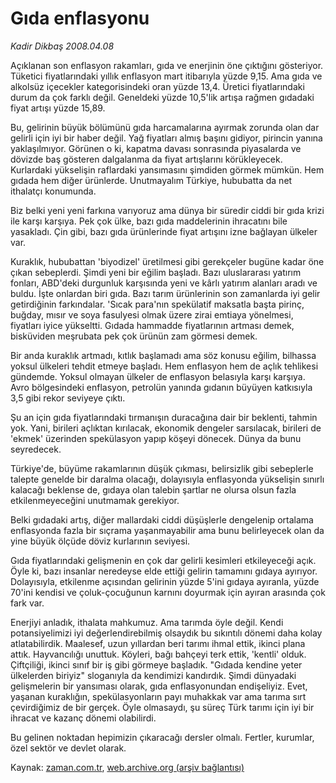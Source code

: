 # Gıda enflasyonu

*Kadir Dikbaş 2008.04.08*

<tr><td class="metin" colspan="2" style="padding-top: 20px; padding-left: 5px; padding-right: 10px;">Açıklanan son enflasyon rakamları, gıda ve enerjinin öne çıktığını gösteriyor. Tüketici fiyatlarındaki yıllık enflasyon mart itibarıyla yüzde 9,15. Ama gıda ve alkolsüz içecekler kategorisindeki oran yüzde 13,4. Üretici fiyatlarındaki durum da çok farklı değil. Geneldeki yüzde 10,5'lik artışa rağmen gıdadaki fiyat artışı yüzde 15,89.</td></tr><tr><td class="metin" colspan="2" style="padding-top: 20px; padding-left: 5px; padding-right: 10px;"><p> Bu, gelirinin büyük bölümünü gıda harcamalarına ayırmak zorunda olan dar gelirli için iyi bir haber değil. Yağ fiyatları almış başını gidiyor, pirincin yanına yaklaşılmıyor. Görünen o ki, kapatma davası sonrasında piyasalarda ve dövizde baş gösteren dalgalanma da fiyat artışlarını körükleyecek. Kurlardaki yükselişin raflardaki yansımasını şimdiden görmek mümkün. Hem gıdada hem diğer ürünlerde. Unutmayalım Türkiye, hububatta da net ithalatçı konumunda.
<p> Biz belki yeni yeni farkına varıyoruz ama dünya bir süredir ciddi bir gıda krizi ile karşı karşıya. Pek çok ülke, bazı gıda maddelerinin ihracatını bile yasakladı. Çin gibi, bazı gıda ürünlerinde fiyat artışını izne bağlayan ülkeler var. 
<p> Kuraklık, hububattan 'biyodizel' üretilmesi gibi gerekçeler bugüne kadar öne çıkan sebeplerdi. Şimdi yeni bir eğilim başladı. Bazı uluslararası yatırım fonları, ABD'deki durgunluk karşısında yeni ve kârlı yatırım alanları aradı ve buldu. İşte onlardan biri gıda. Bazı tarım ürünlerinin son zamanlarda iyi gelir getirdiğinin farkındalar. 'Sıcak para'nın spekülatif maksatla başta pirinç, buğday, mısır ve soya fasulyesi olmak üzere zirai emtiaya yönelmesi, fiyatları iyice yükseltti. Gıdada hammadde fiyatlarının artması demek, bisküviden meşrubata pek çok ürünün zam görmesi demek.
<p> Bir anda kuraklık artmadı, kıtlık başlamadı ama söz konusu eğilim, bilhassa yoksul ülkeleri tehdit etmeye başladı. Hem enflasyon hem de açlık tehlikesi gündemde. Yoksul olmayan ülkeler de enflasyon belasıyla karşı karşıya. Avro bölgesindeki enflasyon, petrolün yanında gıdanın büyüyen katkısıyla 3,5 gibi rekor seviyeye çıktı.
<p> Şu an için gıda fiyatlarındaki tırmanışın duracağına dair bir beklenti, tahmin yok. Yani, birileri açlıktan kırılacak, ekonomik dengeler sarsılacak, birileri de 'ekmek' üzerinden spekülasyon yapıp köşeyi dönecek. Dünya da bunu seyredecek.
<p> Türkiye'de, büyüme rakamlarının düşük çıkması, belirsizlik gibi sebeplerle talepte genelde bir daralma olacağı, dolayısıyla enflasyonda yükselişin sınırlı kalacağı beklense de, gıdaya olan talebin şartlar ne olursa olsun fazla etkilenmeyeceğini unutmamak gerekiyor.
<p>Belki gıdadaki artış, diğer mallardaki ciddi düşüşlerle dengelenip ortalama enflasyonda fazla bir sıçrama yaşanmayabilir ama bunu belirleyecek olan da yine büyük ölçüde döviz kurlarının seviyesi.
<p> Gıda fiyatlarındaki gelişmenin en çok dar gelirli kesimleri etkileyeceği açık. Öyle ki, bazı insanlar neredeyse elde ettiği gelirin tamamını gıdaya ayırıyor. Dolayısıyla, etkilenme açısından gelirinin yüzde 5'ini gıdaya ayıranla, yüzde 70'ini kendisi ve çoluk-çocuğunun karnını doyurmak için ayıran arasında çok fark var.
<p> Enerjiyi anladık, ithalata mahkumuz. Ama tarımda öyle değil. Kendi potansiyelimizi iyi değerlendirebilmiş olsaydık bu sıkıntılı dönemi daha kolay atlatabilirdik. Maalesef, uzun yıllardan beri tarımı ihmal ettik, ikinci plana attık. Hayvancılığı unuttuk. Köyleri, bağı bahçeyi terk ettik, 'kentli' olduk. Çiftçiliği, ikinci sınıf bir iş gibi görmeye başladık. "Gıdada kendine yeter ülkelerden biriyiz" sloganıyla da kendimizi kandırdık. Şimdi dünyadaki gelişmelerin bir yansıması olarak, gıda enflasyonundan endişeliyiz. Evet, yaşanan kuraklığın, spekülasyonların payı muhakkak var ama tarıma sırt çevirdiğimiz de bir gerçek. Öyle olmasaydı, şu süreç Türk tarımı için iyi bir ihracat ve kazanç dönemi olabilirdi.
<p> Bu gelinen noktadan hepimizin çıkaracağı dersler olmalı. Fertler, kurumlar, özel sektör ve devlet olarak.<br/></p></p></p></p></p></p></p></p></p></p></td></tr>

Kaynak: [zaman.com.tr](http://zaman.com.tr/yazar.do?yazino=674760), [web.archive.org (arşiv bağlantısı)](http://web.archive.org/web/20080611070029/http://www.zaman.com.tr:80/yazar.do?yazino=674760)
